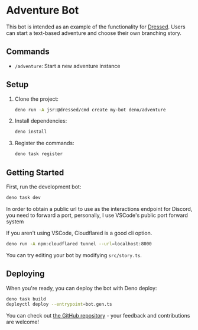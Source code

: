 # Adventure Bot

This bot is intended as an example of the functionality for
[Dressed](https://dressed.vercel.app). Users can start a text-based adventure and choose their own branching story.

## Commands

- `/adventure`: Start a new adventure instance

## Setup

1. Clone the project:
   ```sh
   deno run -A jsr:@dressed/cmd create my-bot deno/adventure
   ```

2. Install dependencies:
   ```sh
   deno install
   ```

3. Register the commands:
   ```sh
   deno task register
   ```

## Getting Started

First, run the development bot:

```sh
deno task dev
```

In order to obtain a public url to use as the interactions endpoint for Discord,
you need to forward a port, personally, I use VSCode's public port forward
system

If you aren't using VSCode, Cloudflared is a good cli option.

```sh
deno run -A npm:cloudflared tunnel --url=localhost:8000
```

You can try editing your bot by modifying `src/story.ts`.

## Deploying

When you're ready, you can deploy the bot with Deno deploy:

```sh
deno task build
deployctl deploy --entrypoint=bot.gen.ts
```

You can check out
[the GitHub repository](https://github.com/inbestigator/dressed) - your feedback
and contributions are welcome!
